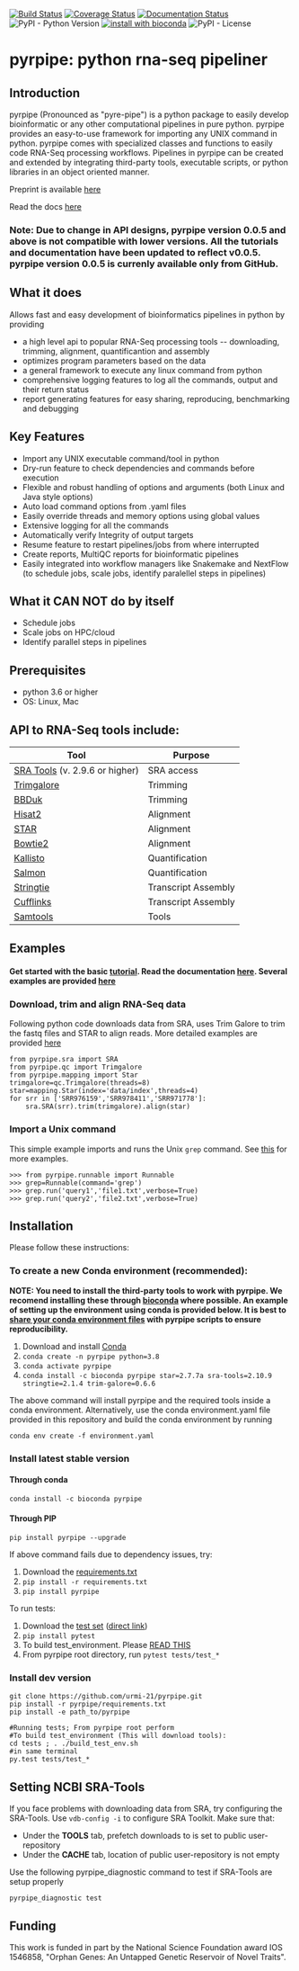 [![Build Status](https://travis-ci.org/urmi-21/pyrpipe.svg?branch=master)](https://travis-ci.org/urmi-21/pyrpipe)
[![Coverage Status](https://coveralls.io/repos/github/urmi-21/pyrpipe/badge.svg?branch=master)](https://coveralls.io/github/urmi-21/pyrpipe?branch=master)
[![Documentation Status](https://readthedocs.org/projects/pyrpipe/badge/?version=latest)](https://pyrpipe.readthedocs.io/en/latest/?badge=latest)
![PyPI - Python Version](https://img.shields.io/pypi/pyversions/pyrpipe)
[![install with bioconda](https://anaconda.org/bioconda/plncpro/badges/installer/conda.svg)](https://anaconda.org/bioconda/pyrpipe)
![PyPI - License](https://img.shields.io/pypi/l/pyrpipe)

# pyrpipe: python rna-seq pipeliner



## Introduction
pyrpipe (Pronounced as "pyre-pipe") is a python package to easily develop bioinformatic or any other computational pipelines in pure python. 
pyrpipe provides an easy-to-use framework for importing any UNIX command in python. 
pyrpipe comes with specialized classes and functions to easily code RNA-Seq processing workflows.
Pipelines in pyrpipe can be created and extended by integrating third-party tools, executable scripts, or python libraries in an object oriented manner.

Preprint is available [here](https://www.biorxiv.org/content/10.1101/2020.03.04.925818v3)

Read the docs [here](https://pyrpipe.readthedocs.io/en/latest/?badge=latest)

### Note: Due to change in API designs, pyrpipe version 0.0.5 and above is not compatible with lower versions. All the tutorials and documentation have been updated to reflect v0.0.5.  pyrpipe version 0.0.5 is currenly available only from GitHub.


## What it does
Allows fast and easy development of bioinformatics pipelines in python by providing 
* a high level api to popular RNA-Seq processing tools -- downloading, trimming, alignment, quantificantion and assembly
* optimizes program parameters based on the data
* a general framework to execute any linux command from python
* comprehensive logging features to log all the commands, output and their return status
* report generating features for easy sharing, reproducing, benchmarking and debugging

## Key Features
* Import any UNIX executable command/tool in python
* Dry-run feature to check dependencies and commands before execution
* Flexible and robust handling of options and arguments (both Linux and Java style options)
* Auto load command options from .yaml files
* Easily override threads and memory options using global values
* Extensive logging for all the commands
* Automatically verify Integrity of output targets
* Resume feature to restart pipelines/jobs from where interrupted
* Create reports, MultiQC reports for bioinformatic pipelines
* Easily integrated into workflow managers like Snakemake and NextFlow (to schedule jobs, scale jobs, identify paralellel steps in pipelines)



## What it CAN NOT do by itself 
* Schedule jobs
* Scale jobs on HPC/cloud
* Identify parallel steps in pipelines


## Prerequisites
* python 3.6 or higher
* OS: Linux, Mac


## API to RNA-Seq tools include:

| Tool                                                                                 | Purpose             |
|--------------------------------------------------------------------------------------|---------------------|
| [SRA Tools](https://github.com/ncbi/sra-tools) (v. 2.9.6 or higher)                  | SRA access          |
| [Trimgalore](https://github.com/FelixKrueger/TrimGalore)                             | Trimming            |
| [BBDuk](https://jgi.doe.gov/data-and-tools/bbtools/bb-tools-user-guide/bbduk-guide/) | Trimming            |
| [Hisat2](https://ccb.jhu.edu/software/hisat2/index.shtml)                            | Alignment           |
| [STAR](https://github.com/alexdobin/STAR)                                            | Alignment           |
| [Bowtie2](http://bowtie-bio.sourceforge.net/bowtie2/index.shtml)                     | Alignment           |
| [Kallisto](https://pachterlab.github.io/kallisto/)                                   | Quantification      |
| [Salmon](https://combine-lab.github.io/salmon/)                                      | Quantification      |
| [Stringtie](https://github.com/gpertea/stringtie)                                    | Transcript Assembly |
| [Cufflinks](http://cole-trapnell-lab.github.io/cufflinks/)                           | Transcript Assembly |
| [Samtools](https://github.com/samtools/samtools)                                     | Tools               |


## Examples
#### Get started with the basic [tutorial](https://pyrpipe.readthedocs.io/en/latest/?badge=latest). Read the documentation [here](https://pyrpipe.readthedocs.io/en/latest/?badge=latest). Several examples are provided [here](https://github.com/urmi-21/pyrpipe/tree/master/case_studies)

### Download, trim and align RNA-Seq data
Following python code downloads data from SRA, uses Trim Galore to trim the fastq files and STAR to align reads. 
More detailed examples are provided [here](https://github.com/urmi-21/pyrpipe/tree/master/case_studies)

```
from pyrpipe.sra import SRA
from pyrpipe.qc import Trimgalore
from pyrpipe.mapping import Star
trimgalore=qc.Trimgalore(threads=8)
star=mapping.Star(index='data/index',threads=4)
for srr in ['SRR976159','SRR978411','SRR971778']:
    sra.SRA(srr).trim(trimgalore).align(star)
```


### Import a Unix command

This simple example imports and runs the Unix `grep` command. See [this](https://github.com/urmi-21/pyrpipe/blob/imp/case_studies/Integrating%20third-party%20tools.ipynb) for more examples.

```
>>> from pyrpipe.runnable import Runnable
>>> grep=Runnable(command='grep')
>>> grep.run('query1','file1.txt',verbose=True)
>>> grep.run('query2','file2.txt',verbose=True)
```

## Installation
Please follow these instructions: 

### To create a new Conda environment (recommended):

**NOTE: You need to install the third-party tools to work with pyrpipe. We recomend installing these through [bioconda](https://bioconda.github.io/) where possible. 
An example of setting up the environment using conda is provided below.
It is best to [share your conda environment files](https://stackoverflow.com/questions/41274007/anaconda-export-environment-file) with pyrpipe scripts to ensure reproducibility.**

1. Download and install [Conda](https://docs.conda.io/en/latest/miniconda.html)
2. `conda create -n pyrpipe python=3.8`
3. `conda activate pyrpipe`
4. `conda install -c bioconda pyrpipe star=2.7.7a sra-tools=2.10.9 stringtie=2.1.4 trim-galore=0.6.6`

The above command will install pyrpipe and the required tools inside a conda environment.
Alternatively, use the conda environment.yaml file provided in this repository and build the conda environment by running

```
conda env create -f environment.yaml
```

### Install latest stable version

#### Through conda

```
conda install -c bioconda pyrpipe 
```
 
#### Through PIP

```
pip install pyrpipe --upgrade
```

If above command fails due to dependency issues, try: 
1. Download the [requirements.txt](https://github.com/urmi-21/pyrpipe/blob/master/requirements.txt)
2. `pip install -r requirements.txt`
3. `pip install pyrpipe`

To run tests:
1. Download the [test set](https://github.com/urmi-21/pyrpipe/tree/master/tests) ([direct link](https://minhaskamal.github.io/DownGit/#/home?url=https://github.com/urmi-21/pyrpipe/tree/master/tests))
2. `pip install pytest`
3. To build test_environment. Please [READ THIS](https://github.com/urmi-21/pyrpipe/blob/master/tests/README.md)
4. From pyrpipe root directory, run `pytest tests/test_*`


### Install dev version
```
git clone https://github.com/urmi-21/pyrpipe.git
pip install -r pyrpipe/requirements.txt
pip install -e path_to/pyrpipe

#Running tests; From pyrpipe root perform
#To build test_environment (This will download tools): 
cd tests ; . ./build_test_env.sh
#in same terminal
py.test tests/test_*
```

## Setting NCBI SRA-Tools
If you face problems with downloading data from SRA, try configuring the SRA-Tools.
Use  ```vdb-config -i``` to configure SRA Toolkit. Make sure that:

* Under the **TOOLS** tab, prefetch downloads to is set to public user-repository
* Under the **CACHE** tab, location of public user-repository is not empty

Use the following pyrpipe_diagnostic command to test if SRA-Tools are setup properly

```
pyrpipe_diagnostic test
```

## Funding

This work is funded in part by the National Science Foundation award IOS 1546858, "Orphan Genes: An Untapped Genetic Reservoir of Novel Traits".



